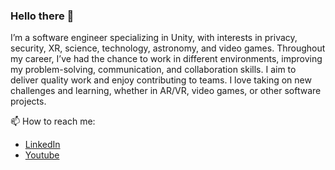### Hello there 👋

I’m a software engineer specializing in Unity, with interests in privacy, security, XR, science, technology, astronomy, and video games. Throughout my career, I’ve had the chance to work in different environments, improving my problem-solving, communication, and collaboration skills. I aim to deliver quality work and enjoy contributing to teams. I love taking on new challenges and learning, whether in AR/VR, video games, or other software projects.

📫 How to reach me:

* <a href="https://www.linkedin.com/in/manaporkun/">LinkedIn</a>
* <a href="https://www.youtube.com/channel/UCuq1u5RRFyS6ga82dl65WQQ">Youtube</a>
